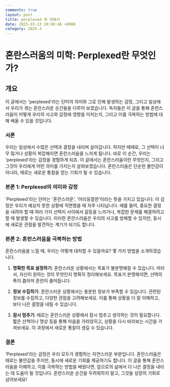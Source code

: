 ```yaml
---
comments: true
layout: post
title: perplexed 에 대해서
date: 2025-03-13 20:00:46 +0900
category: 2025-3
---
```


# 혼란스러움의 미학: Perplexed란 무엇인가?

## 개요
이 글에서는 'perplexed'라는 단어의 의미와 그로 인해 발생하는 감정, 그리고 일상에서 우리가 겪는 혼란스러운 순간들을 다루어 보겠습니다. 독자들은 이 글을 통해 혼란스러움이 어떻게 우리의 사고와 감정에 영향을 미치는지, 그리고 이를 극복하는 방법에 대해 배울 수 있을 것입니다.

### 서론
우리는 일상에서 수많은 선택과 결정을 내리며 살아갑니다. 하지만 때때로, 그 선택이 너무 많거나 상황이 복잡해지면 혼란스러움을 느끼게 됩니다. 바로 이 순간, 우리는 'perplexed'라는 감정을 경험하게 되죠. 이 글에서는 혼란스러움이란 무엇인지, 그리고 그것이 우리에게 어떤 의미를 가지는지 살펴보겠습니다. 혼란스러움은 단순한 불안감이 아니라, 때로는 새로운 통찰을 얻는 기회가 될 수 있습니다.

### 본론 1: Perplexed의 의미와 감정
'Perplexed'라는 단어는 '혼란스러운', '어리둥절한'이라는 뜻을 가지고 있습니다. 이 감정은 우리가 예상치 못한 상황에 직면했을 때 자주 나타납니다. 예를 들어, 중요한 결정을 내려야 할 때 여러 가지 선택지 사이에서 갈등을 느끼거나, 복잡한 문제를 해결하려고 할 때 발생할 수 있습니다. 이러한 혼란스러움은 우리의 사고를 방해할 수 있지만, 동시에 새로운 관점을 발견하는 계기가 되기도 합니다.

### 본론 2: 혼란스러움을 극복하는 방법
혼란스러움을 느낄 때, 우리는 어떻게 대처할 수 있을까요? 몇 가지 방법을 소개하겠습니다.

1. **명확한 목표 설정하기**: 혼란스러운 상황에서는 목표가 불분명해질 수 있습니다. 따라서, 자신이 원하는 것이 무엇인지 명확히 정리해보세요. 목표가 분명해지면, 선택의 폭이 좁아져 혼란이 줄어듭니다.

2. **정보 수집하기**: 혼란스러운 상황에서는 충분한 정보가 부족할 수 있습니다. 관련된 정보를 수집하고, 다양한 관점을 고려해보세요. 이를 통해 상황을 더 잘 이해하고, 보다 나은 결정을 내릴 수 있습니다.

3. **잠시 멈추기**: 때로는 혼란스러운 상황에서 잠시 멈추고 생각하는 것이 필요합니다. 짧은 산책이나 명상 등을 통해 마음을 가라앉히고, 상황을 다시 바라보는 시간을 가져보세요. 이 과정에서 새로운 통찰이 생길 수 있습니다.

### 결론
'Perplexed'라는 감정은 우리 모두가 경험하는 자연스러운 부분입니다. 혼란스러움은 때로는 불안감을 주지만, 동시에 새로운 기회를 제공하기도 합니다. 이 글을 통해 혼란스러움을 이해하고, 이를 극복하는 방법을 배웠다면, 앞으로의 삶에서 더 나은 결정을 내리는 데 도움이 될 것입니다. 혼란스러운 순간을 두려워하지 말고, 그것을 성장의 기회로 삼아보세요!